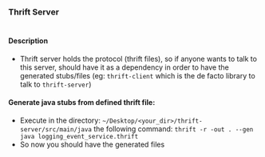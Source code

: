 




### Thrift Server

#


#### Description

* Thrift server holds the protocol (thrift files), so if anyone wants to talk to this server, should have it as a dependency in order to have the generated
stubs/files (eg: `thrift-client` which is the de facto library to talk to `thrift-server`)


#### Generate java stubs from defined thrift file:
* Execute in the directory: `~/Desktop/<your_dir>/thrift-server/src/main/java` the following command: `thrift -r -out . --gen java logging_event_service.thrift`
* So now you should have the generated files



